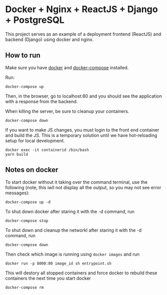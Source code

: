 # Docker + Nginx + ReactJS + Django + PostgreSQL

This project serves as an example of a deployment frontend (ReactJS) and backend (Django) using docker and nginx.

## How to run

Make sure you have [docker](https://docs.docker.com/install/) and [docker-compose](https://docs.docker.com/compose/install/) installed.

 Run:

```shell
docker-compose up
```

Then, in the browser, go to localhost:80 and you should see the application with a response from the backend.

When killing the server, be sure to cleanup your containers.

```shell
docker-compose down
```

If you want to make JS changes, you must login to the front end container and build the JS.
This is a temporary solution until we have hot-reloading setup for local development.
```shell
docker exec -it containerid /bin/bash
yarn build
```

## Notes on docker

To start docker without it taking over the command terminal, use the following (note, this iwll not display all the output, so you may not see error messages):
```shell
docker-compose up -d
```

To shut down docker after staring it with the -d command, run
```shell
docker-compose stop
```

To shut down and cleanup the networkl after staring it with the -d command, run
```shell
docker-compose down
```

Then check which image is running using `docker images` and run
```shell
docker run -p 8000:80 image_id sh entrypoint.sh
```

This will destory all stopped containers and force docker to rebuild these containers the next time you start docker

```shell
docker-compose rm
```

